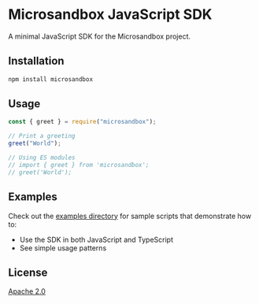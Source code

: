 # Microsandbox JavaScript SDK

A minimal JavaScript SDK for the Microsandbox project.

## Installation

```bash
npm install microsandbox
```

## Usage

```javascript
const { greet } = require("microsandbox");

// Print a greeting
greet("World");

// Using ES modules
// import { greet } from 'microsandbox';
// greet('World');
```

## Examples

Check out the [examples directory](./examples) for sample scripts that demonstrate how to:

- Use the SDK in both JavaScript and TypeScript
- See simple usage patterns

## License

[Apache 2.0](https://www.apache.org/licenses/LICENSE-2.0)
